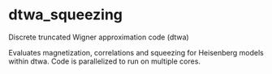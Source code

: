 # dtwa_squeezing
Discrete truncated Wigner approximation code (dtwa) 

Evaluates magnetization, correlations and squeezing for Heisenberg models within dtwa. Code is parallelized to run on multiple cores. 


